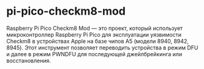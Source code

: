 # pi-pico-checkm8-mod
Raspberry Pi Pico Checkm8 Mod — это проект, который использует микроконтроллер Raspberry Pi Pico для эксплуатации уязвимости Checkm8 в устройствах Apple на базе чипов A5 (модели 8940, 8942, 8945). Этот инструмент позволяет переводить устройства в режим DFU и далее в режим PWNDFU для последующей джейлбрейкинга или восстановления.
